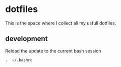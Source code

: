 # dotfiles

This is the space where I collect all my usfull dotfiles.

## development 

Reload the update to the current bash session

```
.  ~/.bashrc
```